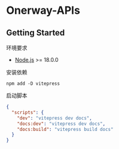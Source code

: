 # Onerway-APIs

## Getting Started

环境要求
- [Node.js](https://nodejs.org/en) >= 18.0.0

安装依赖
```shell
npm add -D vitepress
```

启动脚本
```json
{
  "scripts": {
    "dev": "vitepress dev docs",
    "docs:dev": "vitepress dev docs",
    "docs:build": "vitepress build docs"
  }
}
```

